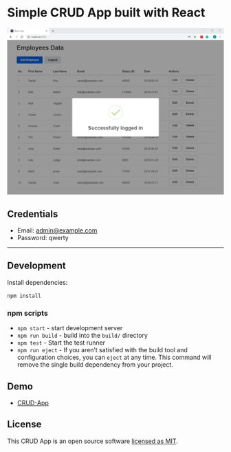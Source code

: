 # Simple CRUD App built with React

<p align="center">
  <img src="./screenshot.png" width="650" alt='CRUD App in Action'>
</p>

## Credentials

- Email: admin@example.com
- Password: qwerty

---

## Development

Install dependencies:

```
npm install
```

### npm scripts

- `npm start` - start development server
- `npm run build` - build into the `build/` directory
- `npm test` - Start the test runner
- `npm run eject` - If you aren’t satisfied with the build tool and configuration choices, you can `eject` at any time. This command will remove the single build dependency from your project.

## Demo

- [CRUD-App](https://safdarjamal.github.io/crud-app)

## License

This CRUD App is an open source software [licensed as MIT](https://github.com/safdarjamal/crud-app/blob/master/LICENSE).

